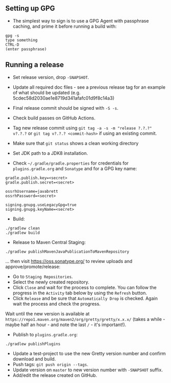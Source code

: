 ## Setting up GPG

- The simplest way to sign is to use a GPG Agent with passphrase caching, and prime it before running a build with:

```
gpg -s
type something
CTRL-D
(enter passphrase)
```

## Running a release

- Set release version, drop `-SNAPSHOT`.
- Update all required doc files - see a previous release tag for an example of what should be updated (e.g. 5cdec58d2030ae1e8719d341afafc01d9f8c14a3)
- Final release commit should be signed with `-S -s`.
- Check build passes on GitHub Actions.
- Tag new release commit using `git tag -a -s -m "release ?.?.?" v?.?.?` or `git tag v?.?.? <commit-hash>` if using an existing commit.
- Make sure that `git status` shows a clean working directory
- Set JDK path to a JDK8 installation.

- Check `~/.gradle/gradle.properties` for credentials for `plugins.gradle.org` and `Sonatype` and for a GPG key name:

```
gradle.publish.key=<secret>
gradle.publish.secret=<secret>

ossrhUsername=javabrett
ossrhPassword=<secret>

signing.gnupg.useLegacyGpg=true
signing.gnupg.keyName=<secret>
```

- Build:

```
./gradlew clean
./gradlew build
```

- Release to Maven Central Staging:

```
./gradlew publishMavenJavaPublicationToMavenRepository
```

... then visit https://oss.sonatype.org/ to review uploads and approve/promote/release:

- Go to `Staging Repositories`.
- Select the newly created repository.
- Click `Close` and wait for the process to complete. You can follow the progress in the `Activity` tab below by using the `Refresh` button.
- Click `Release` and be sure that `Automatically Drop` is checked. Again wait the process and check the progress.

Wait until the new version is available at `https://repo1.maven.org/maven2/org/gretty/gretty/x.x.x/` (takes a while - maybe half an hour - and note the last `/` - it's important!).

- Publish to `plugins.gradle.org`:

```
./gradlew publishPlugins
```

- Update a test-project to use the new Gretty version number and confirm download and build.
- Push tags: `git push origin --tags`.
- Update version on `master` to new version number with `-SNAPSHOT` suffix.
- Add/edit the release created on GitHub.
